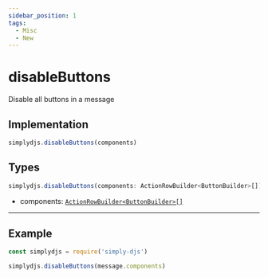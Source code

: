 ```yaml
---
sidebar_position: 1
tags:
  - Misc
  - New
---
```


# disableButtons

Disable all buttons in a message

## Implementation
```js
simplydjs.disableButtons(components)
```

## Types
```ts
simplydjs.disableButtons(components: ActionRowBuilder<ButtonBuilder>[])
```
- components: [`ActionRowBuilder<ButtonBuilder>[]`](https://old.discordjs.dev/#/docs/discord.js/main/class/ActionRowBuilder)

-----------------------

## Example

```js title="disable.js"
const simplydjs = require('simply-djs')

simplydjs.disableButtons(message.components)
```
